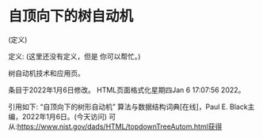 # 自顶向下的树自动机


(定义)



定义:
(这里还没有定义，但是
你可以帮忙。)



树自动机技术和应用页。








条目于2022年1月6日修改。
HTML页面格式化星期四Jan 6 17:07:56 2022。



引用如下:
“自顶向下的树形自动机”
算法与数据结构词典[在线]，Paul E. Black主编，2022年1月6日。(今天访问)
可从:https://www.nist.gov/dads/HTML/topdownTreeAutom.html获得